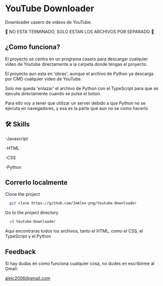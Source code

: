 
# YouTube Downloader

Downloader casero de videos de YouTube.

🚧 NO ESTA TERMINADO, SOLO ESTAN LOS ARCHIVOS POR SEPARADO 🚧



## ¿Como funciona?

El proyecto se centra en un programa casero para descargar cualquier video de Youtube directamente a la carpeta donde tengas el proyecto.

El proyecto aun esta en 'obras', aunque el archivo de Python ya descarga por CMD cualquier video de YouTube.

Solo me queda 'enlazar' el archivo de Python con el TypeScript para que se ejecute directamente cuando se pulse el boton.

Para ello voy a tener que utilizar un server debido a que Python no se ejecuta en navegadores, y esa es la parte que aun no se como hacerlo


## 🛠 Skills
-Javascript 

-HTML 

-CSS

-Python


## Correrlo localmente

Clone the project

```bash
  git clone https://github.com/ImAlex-png/Youtube-Downloader
```

Go to the project directory

```bash
  cd Youtube-Downloader
```

Aqui encontraras todos los archivos, tanto el HTML, como el CSS, el TypeScript y el Python


## Feedback

Si hay dudas en como funciona cualquier cosa, no dudes en escribirme al Gmail:

alejc2006@gmail.com

